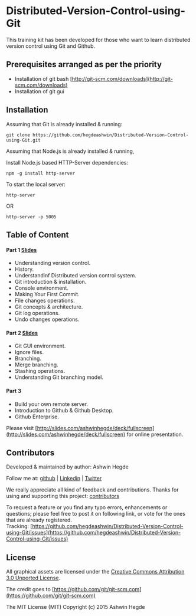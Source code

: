 # Distributed-Version-Control-using-Git
This training kit has been developed for those who want to learn distributed version control using Git and Github.

## Prerequisites arranged as per the priority
* Installation of git bash [http://git-scm.com/downloads](http://git-scm.com/downloads)
* Installation of git gui

## Installation

Assuming that Git is already installed & running:

```
git clone https://github.com/hegdeashwin/Distributed-Version-Control-using-Git.git
```

Assuming that Node.js is already installed & running,

Install Node.js based HTTP-Server dependencies:

```
npm -g install http-server
```

To start the local server:
```
http-server
```
OR
```
http-server -p 5005
```

## Table of Content

#### Part 1 [Slides](http://slides.com/ashwinhegde/dvcs-part-2-5/fullscreen)
* Understanding version control.
* History.
* Understandinf Distributed version control system.
* Git introduction & installation.
* Console environment.
* Making Your First Commit.
* File changes operations.
* Git concepts & architecture.
* Git log operations.
* Undo changes operations.

#### Part 2 [Slides](http://slides.com/ashwinhegde/dvcs-part-2/fullscreen)
* Git GUI environment.
* Ignore files.
* Branching.
* Merge branching.
* Stashing operations.
* Understanding Git branching model.

#### Part 3
* Build your own remote server.
* Introduction to Github & Github Desktop.
* Github Enterprise.

Please visit [http://slides.com/ashwinhegde/deck/fullscreen](http://slides.com/ashwinhegde/deck/fullscreen) for online presentation.

## Contributors

Developed &amp; maintained by author: Ashwin Hegde

Follow me at: [github](https://github.com/hegdeashwin) | [Linkedin](http://in.linkedin.com/in/hegdeashwin) | [Twitter](https://twitter.com/hegdeashwin3)

We really appreciate all kind of feedback and contributions. Thanks for using and supporting this project: 
[contributors](//github.com/hegdeashwin/Distributed-Version-Control-using-Git/graphs/contributors)

To request a feature or you find any typo errors, enhancements or questions; please feel free to post it on following link, or vote for the ones that are already registered.
<br>Tracking: [https://github.com/hegdeashwin/Distributed-Version-Control-using-Git/issues](https://github.com/hegdeashwin/Distributed-Version-Control-using-Git/issues)

## License

All graphical assets are licensed under the [Creative Commons Attribution 3.0 Unported License](http://creativecommons.org/licenses/by/3.0/).

The credit goes to [https://github.com/git/git-scm.com](https://github.com/git/git-scm.com)

The MIT License (MIT)
Copyright (c) 2015 Ashwin Hegde